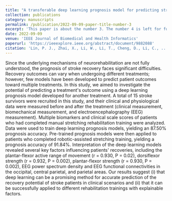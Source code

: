 ```yaml
---
title: "A transferable deep learning prognosis model for predicting stroke patients' recovery in different rehabilitation trainings"
collection: publications
category: manuscripts
permalink: /publication/2022-09-09-paper-title-number-3
excerpt: 'This paper is about the number 3. The number 4 is left for future work.'
date: 2022-09-09
venue: 'IEEE Journal of Biomedical and Health Informatics'
paperurl: 'https://ieeexplore.ieee.org/abstract/document/9882088'
citation: 'Lin, P. J., Zhai, X., Li, W., Li, T., Cheng, D., Li, C., ... & Ji, L. (2022). A transferable deep learning prognosis model for predicting stroke patients' recovery in different rehabilitation trainings. IEEE Journal of Biomedical and Health Informatics, 26(12), 6003-6011.'
---
```


Since the underlying mechanisms of neurorehabilitation are not fully understood, the prognosis of stroke recovery faces significant difficulties. Recovery outcomes can vary when undergoing different treatments; however, few models have been developed to predict patient outcomes toward multiple treatments. In this study, we aimed to investigate the potential of predicting a treatment's outcome using a deep learning prognosis model developed for another treatment. A total of 15 stroke survivors were recruited in this study, and their clinical and physiological data were measured before and after the treatment (clinical measurement, biomechanical measurement, and electroencephalography (EEG) measurement). Multiple biomarkers and clinical scale scores of patients who had completed manual stretching rehabilitation training were analyzed. Data were used to train deep learning prognosis models, yielding an 87.50% prognosis accuracy. Pre-trained prognosis models were then applied to patients who completed robotic-assisted stretching training, yielding a prognosis accuracy of 91.84%. Interpretation of the deep learning models revealed several key factors influencing patients' recoveries, including the plantar-flexor active range of movement (r = 0.930, P = 0.02), dorsiflexor strength (r = 0.932, P = 0.002), plantar-flexor strength (r = 0.930, P = 0.002), EEG power spectrum density and EEG functional connectivities in the occipital, central parietal, and parietal areas. Our results suggest (i) that deep learning can be a promising method for accurate prediction of the recovery potential of stroke patients in clinical scenarios and (ii) that it can be successfully applied to different rehabilitation trainings with explainable factors.

